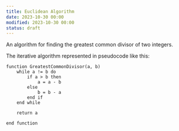 ```yaml
---
title: Euclidean Algorithm
date: 2023-10-30 00:00
modified: 2023-10-30 00:00
status: draft
---
```


An algorithm for finding the greatest common divisor of two integers.

The iterative algorithm represented in pseudocode like this:

```
function GreatestCommonDivisor(a, b)
    while a != b do
        if a > b then
            a = a - b
        else
            b = b - a
        end if
    end while
    
    return a
    
end function
```
